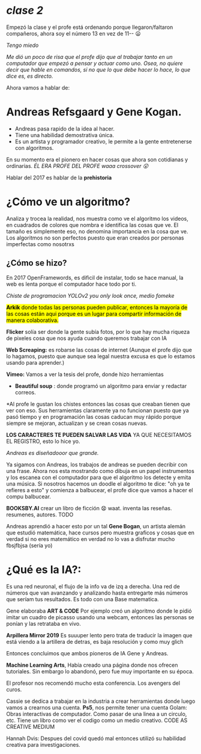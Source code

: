 # *clase 2*


Empezó la clase y el profe está ordenando porque llegaron/faltaron compañeros, ahora soy el número 13 en vez de 11-- 😦

*Tengo miedo* 

*Me dió un poco de risa que el profe dijo que al trabajar tanto en un computador que empezó a pensar y actuar como uno. Osea, no quiere decir que hable en comandos, si no que lo que debe hacer lo hace, lo que dice es, es directo.* 

Ahora vamos a hablar de:

**Andreas Refsgaard y Gene Kogan.**
====
- Andreas pasa rapido de la idea al hacer.
- Tiene una habilidad demostrativa única.
- Es un artista y programador creativo, le permite a la gente entretenerse con algoritmos.

En su momento era el pionero en hacer cosas que ahora son cotidianas y ordinarias. 
*ÉL ERA PROFE DEL PROFE waaa crossover 😲*

Hablar del 2017 es hablar de la **prehistoria**


**¿Cómo ve un algoritmo?**
====

Analiza y trocea la realidad, nos muestra como ve el algoritmo los videos, en cuadrados de colores que nombra e identifica las cosas que ve. El tamaño es simplemente eso, no denomina importancia en la cosa que ve.
Los algoritmos no son perfectos puesto que eran creados por personas imperfectas como nosotrxs

## ¿Cómo se hizo? 
En 2017 OpenFramewords, es dificil de instalar, todo se hace manual, la web es lenta porque el computador hace todo por ti.

*Chiste de programacion YOLOv2 you only look once, medio fomeke*

<mark>**Arkik** donde todas las personas pueden publicar, entonces la mayoría de las cosas están aqui porque es un lugar para compartir información de manera colaborativa.

**Flicker** solía ser donde la gente subía fotos, por lo que hay mucha riqueza de pixeles cosa que nos ayuda cuando queremos trabajar con IA

**Web Screaping:** es robarse las cosas de internet
(Aunque el profe dijo que lo hagamos, puesto que aunque sea legal nuestra excusa es que lo estamos usando para aprender.)

**Vimeo:** Vamos a ver la tesis del profe, donde hizo herramientas 

- **Beautiful soup** : donde programó un algoritmo para enviar y redactar correos.

*Al profe le gustan los chistes entonces las cosas que creaban tienen que ver con eso.
Sus herramientas claramente ya no funcionan puesto que ya pasó tiempo y en programación las cosas caducan muy rápido porque siempre se mejoran, actualizan y se crean cosas nuevas.

**LOS CARACTERES TE PUEDEN SALVAR LAS VIDA** 
YA QUE NECESITAMOS EL REGISTRO, esto lo hice yo.

*Andreas es diseñadooor que grande.* 

Ya sigamos con Andreas, los trabajos de andreas se pueden decribir con una frase.
Ahora nos esta mostrando como dibuja en un papel instrumentos y los escanea con el computador para que el algoritmo los detecte y emita una música.
Si nosotros hacemos un doodle el algoritmo te dice: "oh ya te refieres a esto" y comienza a balbucear, el profe dice que vamos a hacer el compu balbucear.

**BOOKSBY.AI** crear un libro de ficción 😧  waat. inventa las reseñas. resumenes, autores. TODO


Andreas aprendió a hacer esto por un tal **Gene Bogan**, un artista alemán que estudió matemática, hace cursos pero muestra graficos y cosas que en verdad si no eres matemático en verdad no lo vas a disfrutar mucho fbsjfbjsa (sería yo)

**¿Qué es la IA?**:
====
Es una red neuronal, el flujo de la info va de izq a derecha. Una red de números que van avanzando y analizando hasta entregarte más números que seríam tus resultados. Es todo con una Base matematica.



Gene elaboraba **ART & CODE**
Por ejemplo creó un algoritmo donde le pidió imitar un cuadro de picasso usando una webcam, entonces las personas se ponían y las retrataba en vivo.

**Arpillera Mirror 2019**
Es suuuper lento pero trata de traducir la imagen que está viendo a la artillera de detras, es baja resolución y como muy glich

Entonces concluimos que ambos pioneros de IA Gene y Andreas.


**Machine Learning Arts**, Había creado una página donde nos ofrecen tutoriales. Sin embargo lo abandonó, pero fue muy importante en su época.

El profesor nos recomendó mucho esta conferencia. Los avengers del curos.

Cassie se dedica a trabajar en la industria a crear herramientas donde luego vamos a crearnos una cuenta. **Ps5**, nos permite tener una cuenta
Golam: Obras interactivas de computador. Como pasar de una linea a un circulo, etc. Tiene un libro como ver el codigo como un medio creativo. CODE AS CREATIVE MEDIUM

Hannah Dvis: Despues del covid quedó mal entonces utilizó su habilidad creativa para investigaciones.
